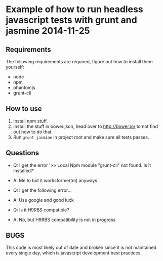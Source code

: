 # Example of how to run headless javascript tests with grunt and jasmine 2014-11-25

## Requirements

The following requirements are required, figure out how to install them yourself:

* node
* npm
* phantomjs
* grunt-cli

## How to use

1. Install npm stuff.
2. Install the stuff in bower.json, head over to http://bower.io/ to not find out how to do that.
3. Run `grunt jasmine` in project root and make sure all tests passes.

## Questions

* Q: I get the error '>> Local Npm module "grunt-cli" not found. Is it installed?'
* A: Me to but it worksforme(tm) anyways

* Q: I get the following error...
* A: Use google and good luck

* Q: Is it H9RBS compatible?
* A: No, but H9RBS compatibility is not in progress

## BUGS

This code is most likely out of date and broken since it is not maintained every single day, which is javascript development best practices.
